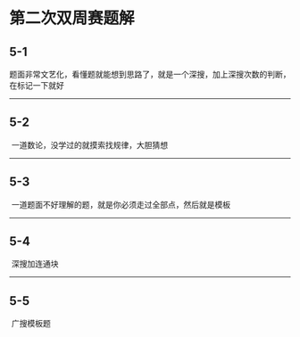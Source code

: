 # 第二次双周赛题解

## 5-1

​	题面非常文艺化，看懂题就能想到思路了，就是一个深搜，加上深搜次数的判断，在标记一下就好

***

## 5-2

​	一道数论，没学过的就摸索找规律，大胆猜想

***

## 5-3

​	一道题面不好理解的题，就是你必须走过全部点，然后就是模板

***

## 5-4

​	深搜加连通块

***

## 5-5

​	广搜模板题